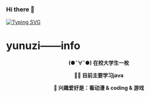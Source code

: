### Hi there 👋
[![Typing SVG](https://readme-typing-svg.herokuapp.com?font=Fira+Code&pause=1000&background=6A7BFF00&center=true&random=false&width=435&lines=%E4%B8%89%E6%9B%B4%E7%81%AF%E7%81%AB%E4%BA%94%E6%9B%B4%E9%B8%A1%EF%BC%8C%E6%AD%A3%E6%98%AF%E7%94%B7%E5%84%BF%E8%AF%BB%E4%B9%A6%E6%97%B6%E3%80%82)](https://git.io/typing-svg)

<!--
**yunuzi/yunuzi** is a ✨ _special_ ✨ repository because its `README.md` (this file) appears on your GitHub profile.

Here are some ideas to get you started:

- 🔭 I’m currently working on ...
- 🌱 I’m currently learning ...
- 👯 I’m looking to collaborate on ...
- 🤔 I’m looking for help with ...
- 💬 Ask me about ...
- 📫 How to reach me: ...
- 😄 Pronouns: ...
- ⚡ Fun fact: ...
-->

# yunuzi——info

 **<div align="center">  (●ˇ∀ˇ●)    在校大学生一枚</div>**

 **<div align="center">  🐱‍💻    目前主要学习java </div>**

 **<div align="center">💓      兴趣爱好是：看动漫 & coding & 游戏</div>**
